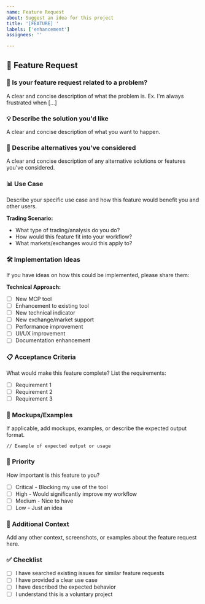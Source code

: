 ```yaml
---
name: Feature Request
about: Suggest an idea for this project
title: '[FEATURE] '
labels: ['enhancement']
assignees: ''

---
```


## 🚀 Feature Request

### 🎯 Is your feature request related to a problem?
A clear and concise description of what the problem is. Ex. I'm always frustrated when [...]

### 💡 Describe the solution you'd like
A clear and concise description of what you want to happen.

### 🔄 Describe alternatives you've considered
A clear and concise description of any alternative solutions or features you've considered.

### 📊 Use Case
Describe your specific use case and how this feature would benefit you and other users.

**Trading Scenario:**
- What type of trading/analysis do you do?
- How would this feature fit into your workflow?
- What markets/exchanges would this apply to?

### 🛠️ Implementation Ideas
If you have ideas on how this could be implemented, please share them:

**Technical Approach:**
- [ ] New MCP tool
- [ ] Enhancement to existing tool
- [ ] New technical indicator
- [ ] New exchange/market support
- [ ] Performance improvement
- [ ] UI/UX improvement
- [ ] Documentation enhancement

### 📋 Acceptance Criteria
What would make this feature complete? List the requirements:

- [ ] Requirement 1
- [ ] Requirement 2
- [ ] Requirement 3

### 🎨 Mockups/Examples
If applicable, add mockups, examples, or describe the expected output format.

```
// Example of expected output or usage
```

### 🌟 Priority
How important is this feature to you?

- [ ] Critical - Blocking my use of the tool
- [ ] High - Would significantly improve my workflow  
- [ ] Medium - Nice to have
- [ ] Low - Just an idea

### 🔗 Additional Context
Add any other context, screenshots, or examples about the feature request here.

### ✅ Checklist
- [ ] I have searched existing issues for similar feature requests
- [ ] I have provided a clear use case
- [ ] I have described the expected behavior
- [ ] I understand this is a voluntary project
